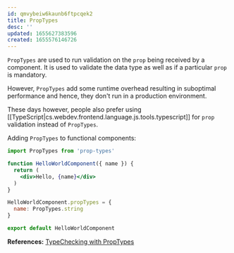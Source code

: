 ```yaml
---
id: qmvybeiw6kaunb6ftpcqek2
title: PropTypes
desc: ''
updated: 1655627383596
created: 1655576146726
---
```


`PropTypes` are used to run validation on the `prop` being received by a component. It is used to validate the data type as well as if a particular `prop` is mandatory.

However, `PropTypes` add some runtime overhead resulting in suboptimal performance and hence, they don't run in a production environment.

These days however, people also prefer using [[TypeScript|cs.webdev.frontend.language.js.tools.typescript]] for `prop` validation instead of `PropTypes`.

Adding `PropTypes` to functional components:

```jsx
import PropTypes from 'prop-types'

function HelloWorldComponent({ name }) {
  return (
    <div>Hello, {name}</div>
  )
}

HelloWorldComponent.propTypes = {
  name: PropTypes.string
}

export default HelloWorldComponent
```

**References:**
[TypeChecking with PropTypes](https://reactjs.org/docs/typechecking-with-proptypes.html)
